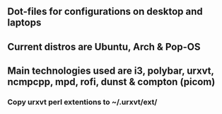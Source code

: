 ## Dot-files for configurations on desktop and laptops

## Current distros are Ubuntu, Arch & Pop-OS

## Main technologies used are i3, polybar, urxvt, ncmpcpp, mpd, rofi, dunst & compton (picom)

### Copy urxvt perl extentions to ~/.urxvt/ext/
